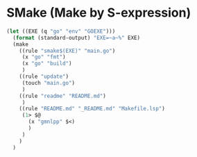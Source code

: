 SMake (Make by S-expression)
============================

```lisp
(let ((EXE (q "go" "env" "GOEXE")))
  (format (standard-output) "EXE=~a~%" EXE)
  (make
    ((rule "smake$(EXE)" "main.go")
     (x "go" "fmt")
     (x "go" "build")
     )
    ((rule "update")
     (touch "main.go")
     )
    ((rule "readme" "README.md")
     )
    ((rule "README.md" "_README.md" "Makefile.lsp")
     (1> $@
       (x "gmnlpp" $<)
       )
     )
    )
  )
```
